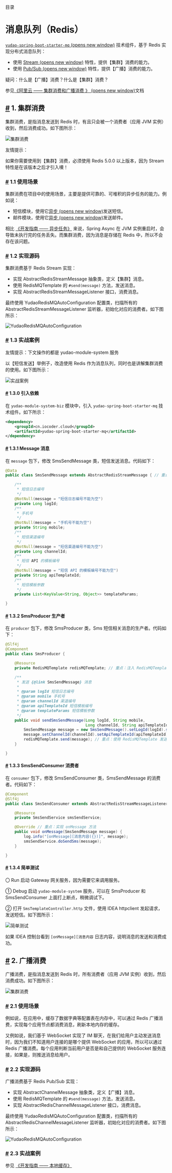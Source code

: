 目录

# 消息队列（Redis）

[`yudao-spring-boot-starter-mq` (opens new window)](https://github.com/YunaiV/yudao-cloud) 技术组件，基于 Redis 实现分布式消息队列：

*   使用 [Stream (opens new window)](http://www.redis.cn/topics/streams-intro.html) 特性，提供【集群】消费的能力。
*   使用 [Pub/Sub (opens new window)](http://www.redis.cn/topics/pubsub.html) 特性，提供【广播】消费的能力。

疑问：什么是【广播】消费？什么是【集群】消费？

参见[《阿里云 —— 集群消费和广播消费 》 (opens new window)](https://help.aliyun.com/zh/apsaramq-for-rocketmq/cloud-message-queue-rocketmq-4-x-series/developer-reference/clustering-consumption-and-broadcasting-consumption)文档

## [#](#_1-集群消费) 1. 集群消费

集群消费，是指消息发送到 Redis 时，有且只会被一个消费者（应用 JVM 实例）收到，然后消费成功。如下图所示：

![集群消费](./static/集群消费.png)

友情提示：

如果你需要使用到【集群】消费，必须使用 Redis 5.0.0 以上版本，因为 Stream 特性是在该版本之后才引入噢！

### [#](#_1-1-使用场景) 1.1 使用场景

集群消费在项目中的使用场景，主要是提供可靠的、可堆积的异步任务的能力。例如说：

*   短信模块，使用它[异步 (opens new window)](https://github.com/YunaiV/ruoyi-vue-pro/blob/master/yudao-module-system/yudao-module-system-biz/src/main/java/cn/iocoder/yudao/module/system/mq/consumer/sms/SmsSendConsumer.java)发送短信。
*   邮件模块，使用它[异步 (opens new window)](https://github.com/YunaiV/ruoyi-vue-pro/blob/master/yudao-module-system/yudao-module-system-biz/src/main/java/cn/iocoder/yudao/module/system/mq/consumer/mail/MailSendConsumer.java)发送邮件。

相比 [《开发指南 —— 异步任务》](/async-task) 来说，Spring Async 在 JVM 实例重启时，会导致未执行完的任务丢失。而集群消费，因为消息是存储在 Redis 中，所以不会存在该问题。

### [#](#_1-2-实现源码) 1.2 实现源码

集群消费基于 Redis Stream 实现：

*   实现 AbstractRedisStreamMessage 抽象类，定义【集群】消息。
*   使用 RedisMQTemplate 的 `#send(message)` 方法，发送消息。
*   实现 AbstractRedisStreamMessageListener 接口，消费消息。

最终使用 YudaoRedisMQAutoConfiguration 配置类，扫描所有的 AbstractRedisStreamMessageListener 监听器，初始化对应的消费者。如下图所示：

![YudaoRedisMQAutoConfiguration](./static/YudaoRedisMQAutoConfiguration.png)

### [#](#_1-3-实战案例) 1.3 实战案例

友情提示：下文操作的都是 yudao-module-system 服务

以【短信发送】举例子，改造使用 Redis 作为消息队列，同时也是讲解集群消费的使用。如下图所示：

![实战案例](./static/集群消费-案例.png)

#### [#](#_1-3-0-引入依赖) 1.3.0 引入依赖

在 `yudao-module-system-biz` 模块中，引入 `yudao-spring-boot-starter-mq` 技术组件。如下所示：

```xml
<dependency>
    <groupId>cn.iocoder.cloud</groupId>
    <artifactId>yudao-spring-boot-starter-mq</artifactId>
</dependency>

```

#### [#](#_1-3-1-message-消息) 1.3.1 Message 消息

在 `message` 包下，修改 SmsSendMessage 类，短信发送消息。代码如下：

```java
@Data
public class SmsSendMessage extends AbstractRedisStreamMessage { // 重点：需要继承 AbstractRedisStreamMessage 类

    /**
     * 短信日志编号
     */
    @NotNull(message = "短信日志编号不能为空")
    private Long logId;
    /**
     * 手机号
     */
    @NotNull(message = "手机号不能为空")
    private String mobile;
    /**
     * 短信渠道编号
     */
    @NotNull(message = "短信渠道编号不能为空")
    private Long channelId;
    /**
     * 短信 API 的模板编号
     */
    @NotNull(message = "短信 API 的模板编号不能为空")
    private String apiTemplateId;
    /**
     * 短信模板参数
     */
    private List<KeyValue<String, Object>> templateParams;

}

```

#### [#](#_1-3-2-smsproducer-生产者) 1.3.2 SmsProducer 生产者

在 `producer` 包下，修改 SmsProducer 类，Sms 短信相关消息的生产者。代码如下：

```java
@Slf4j
@Component
public class SmsProducer {

    @Resource
    private RedisMQTemplate redisMQTemplate; // 重点：注入 RedisMQTemplate 对象

    /**
     * 发送 {@link SmsSendMessage} 消息
     *
     * @param logId 短信日志编号
     * @param mobile 手机号
     * @param channelId 渠道编号
     * @param apiTemplateId 短信模板编号
     * @param templateParams 短信模板参数
     */
    public void sendSmsSendMessage(Long logId, String mobile,
                                   Long channelId, String apiTemplateId, List<KeyValue<String, Object>> templateParams) {
        SmsSendMessage message = new SmsSendMessage().setLogId(logId).setMobile(mobile);
        message.setChannelId(channelId).setApiTemplateId(apiTemplateId).setTemplateParams(templateParams);
        redisMQTemplate.send(message); // 重点：使用 RedisMQTemplate 发送消息
    }

}

```

#### [#](#_1-3-3-smssendconsumer-消费者) 1.3.3 SmsSendConsumer 消费者

在 `consumer` 包下，修改 SmsSendConsumer 类，SmsSendMessage 的消费者。代码如下：

```java
@Component
@Slf4j
public class SmsSendConsumer extends AbstractRedisStreamMessageListener<SmsSendMessage> { // 重点：继承 AbstractRedisStreamMessageListener 类，并填写对应的 Message 类

    @Resource
    private SmsSendService smsSendService;

    @Override // 重点：实现 onMessage 方法
    public void onMessage(SmsSendMessage message) {
        log.info("[onMessage][消息内容({})]", message);
        smsSendService.doSendSms(message);
    }

}

```

#### [#](#_1-3-4-简单测试) 1.3.4 简单测试

〇 Run 启动 Gateway 网关服务，因为需要它来调用服务。

① Debug 启动 `yudao-module-system` 服务，可以在 SmsProducer 和 SmsSendConsumer 上面打上断点，稍微调试下。

② 打开 `SmsTemplateController.http` 文件，使用 IDEA httpclient 发起请求，发送短信。如下图所示：

![简单测试](./static/简单测试-cloud.png)

如果 IDEA 控制台看到 `[onMessage][消息内容` 日志内容，说明消息的发送和消费成功。

## [#](#_2-广播消费) 2. 广播消费

广播消费，是指消息发送到 Redis 时，所有消费者（应用 JVM 实例）收到，然后消费成功。如下图所示：

![集群消费](./static/广播消费.png)

### [#](#_2-1-使用场景) 2.1 使用场景

例如说，在应用中，缓存了数据字典等配置表在内存中，可以通过 Redis 广播消费，实现每个应用节点都消费消息，刷新本地内存的缓存。

又例如说，我们基于 WebSocket 实现了 IM 聊天，在我们给用户主动发送消息时，因为我们不知道用户连接的是哪个提供 WebSocket 的应用，所以可以通过 Redis 广播消费。每个应用判断当前用户是否是和自己提供的 WebSocket 服务连接，如果是，则推送消息给用户。

### [#](#_2-2-实现源码) 2.2 实现源码

广播消费基于 Redis Pub/Sub 实现：

*   实现 AbstractChannelMessage 抽象类，定义【广播】消息。
*   使用 RedisMQTemplate 的 `#send(message)` 方法，发送消息。
*   实现 AbstractRedisChannelMessageListener 接口，消费消息。

最终使用 YudaoRedisMQAutoConfiguration 配置类，扫描所有的 AbstractRedisChannelMessageListener 监听器，初始化对应的消费者。如下图所示：

![YudaoRedisMQAutoConfiguration](./static/YudaoRedisMQAutoConfiguration-02.png)

### [#](#_2-3-实战案例) 2.3 实战案例

参见 [《开发指南 —— 本地缓存》](/local-cache)